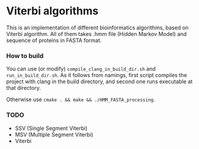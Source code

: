 # Viterbi algorithms
This is an implementation of different bioinformatics algorithms,
based on Viterbi algorithm. All of them takes .hmm file (Hidden Markov Model)
and sequence of proteins in FASTA format.

### How to build
You can use (or modify) ```compile_clang_in_build_dir.sh``` and ```run_in_build_dir.sh```.
As it follows from namings, 
first script compiles the project with clang in the build directory,
and second one runs executable at that directory.

Otherwise use ```cmake . && make && ./HMM_FASTA_processing```.

### TODO
* SSV (Single Segment Viterbi)
* MSV (Multiple Segment Viterbi)
* Viterbi
